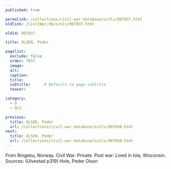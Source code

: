 ```yaml
---
published: true

permalink: /collections/civil-war-database/o/ols/007837.html
oldlink: /CivilWar/db/o/ols/007837.html

oldid: 007837

title: OLSEN, Peder

pagelist:
  exclude: false
  order: 7837
  image: 
  alt:
  caption:
  title:
  subtitle:      # Defaults to page subtitle
  teaser:

category: 
  - O 
  - OLS

previous:
  title: OLSEN, Peder
  url: /collections/civil-war-database/o/ols/007836.html  
next:
  title: OLSEN, Peder
  url: /collections/civil-war-database/o/ols/007838.html   
---
```

From Ringebu, Norway. Civil War: Private. Post war: Lived in Iola, Wisconsin. Sources: (Ulvestad p319) &#147;Hole, Peder Olson&#148;